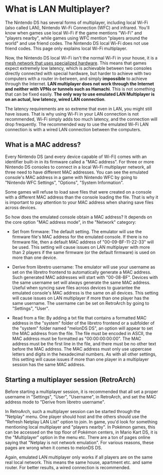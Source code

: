 # What is LAN Multiplayer?
The Nintendo DS has several forms of multiplayer, including local Wi-Fi (also called LAN), Nintendo Wi-Fi Connection (WFC) and infrared. You'll know when games use local Wi-Fi if the game mentions "Wi-Fi" and "players nearby", while games using WFC mention "players around the world" and use friend codes. The Nintendo DS local Wi-Fi does not use friend codes. This page only explains local Wi-Fi multiplayer.

Now, the Nintendo DS local Wi-Fi isn't the normal Wi-Fi in your house, it is a [mesh network that uses specialized hardware](https://melonds.kuribo64.net/comments.php?id=25). This means that games expect extremely low latency, which is achievable between two consoles directly connected with special hardware, but harder to achieve with two computers with a router in-between, and simply **impossible** to achieve through the Internet. **LAN multiplayer does not work through the Internet and neither with VPNs or tunnels such as Hamachi**. This is not something that can be fixed easily. **The only way to use emulated LAN Multiplayer is on an actual, low latency, wired LAN connection**.

The latency requirements are so extreme that even in LAN, you might still have issues. That is why using Wi-Fi in your LAN connection is not recommended, Wi-Fi simply adds too much latency, and the connection will drop frequently. The recommended way to use the emulated Wi-Fi LAN connection is with a wired LAN connection between the computers.

## What is a MAC address?
Every Nintendo DS (and every device capable of Wi-Fi) comes with an identifier built-in in its firmware called a "MAC address". For three or more Nintendo DS consoles to connect in a local Wi-Fi multiplayer network, all three need to have different MAC addresses. You can see the emulated console's MAC address in a game with Nintendo WFC by going to "Nintendo WFC Settings", "Options", "System Information".

Some games will refuse to load save files that were created on a console with a different MAC address than the console loading the file. That is why it is important to pay attention to your MAC address when sharing save files across devices.

So how does the emulated console obtain a MAC address? It depends on the core option "MAC address mode", in the "Network" category:

* Set from firmware: The default setting. The emulator will use the firmware file's MAC address for the emulated console. If there is no firmware file, then a default MAC address of "00-09-BF-11-22-33" will be used. This setting will cause issues on LAN multiplayer with more than 2 players if the same firmware (or the default firmware) is used on more than one device.

* Derive from libretro username: The emulator will use your username as set on the libretro frontend to automatically generate a MAC address. Such generated MAC addresses will start with "00-08-BF". Devices with the same username set will always generate the same MAC address. Useful when syncing save files across devices to guarantee the emulated console's MAC address is the same on all devices. This setting will cause issues on LAN multiplayer if more than one player has the same username. The username can be set on RetroArch by going to "Settings", "User".

* Read from a file: By adding a txt file that contains a formatted MAC address in the "system" folder of the libretro frontend or a subfolder of the "system" folder named "melonDS DS", an option will appear to set the MAC address from the file. The file must be encoded in ASCII, the MAC address must be formatted as "00:00:00:00:00". The MAC address must be the first line in the file, and there must be no other text before the MAC address. The MAC address must only use uppercase letters and digits in the hexadecimal numbers. As with all other settings, this setting will cause issues if more than one player in a multiplayer session has the same MAC address.

## Starting a multiplayer session (RetroArch)
Before starting a multiplayer session, it is recommended that all set a proper username in "Settings", "User", "Username", in RetroArch, and set the MAC address mode to "Derive from libretro username".

In RetroArch, such a multiplayer session can be started through the "Netplay" menu. One player should host and the others should use the "Refresh Netplay LAN List" option to join. In game, you'd look for something mentioning local multiplayer and "players nearby". In Pokémon games, this can be accessed on the top floor of Pokémon centers, in Mario Kart DS, it is the "Multiplayer" option in the menu etc. There are a ton of pages online saying that "Netplay is not network emulation". For various reasons, these pages are wrong when it comes to melonDS DS.

Again, emulated LAN multiplayer only works if all players are on the same real local network. This means the same house, apartment etc. and same router. For better results, a wired connection is recommended.
